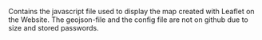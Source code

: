 Contains the javascript file used to display the map created with Leaflet on the Website.
The geojson-file and the config file are not on github due to size and stored passwords.
